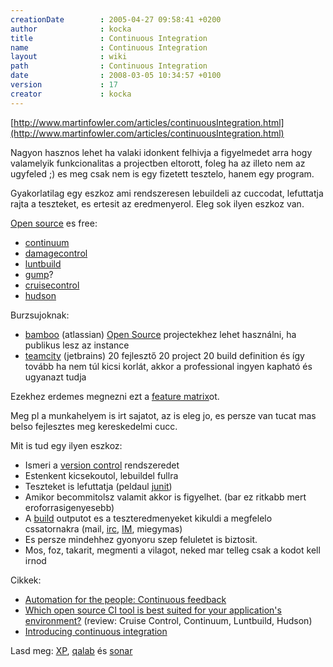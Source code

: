 ```yaml
---
creationDate        : 2005-04-27 09:58:41 +0200 
author              : kocka 
title               : Continuous Integration 
name                : Continuous Integration 
layout              : wiki 
path                : Continuous Integration 
date                : 2008-03-05 10:34:57 +0100 
version             : 17 
creator             : kocka 
---
```

[http://www.martinfowler.com/articles/continuousIntegration.html](http://www.martinfowler.com/articles/continuousIntegration.html)

Nagyon hasznos lehet ha valaki idonkent felhivja a figyelmedet arra hogy valamelyik funkcionalitas a projectben eltorott, foleg ha az illeto nem az ugyfeled ;) es meg csak nem is egy fizetett tesztelo, hanem egy program.

Gyakorlatilag egy eszkoz ami rendszeresen lebuildeli az cuccodat, lefuttatja rajta a teszteket, es ertesit az eredmenyerol. Eleg sok ilyen eszkoz van.

[Open source](Open%20Source.html) es free:

*   [continuum](continuum.html)
*   [damagecontrol](damagecontrol.html)
*   [luntbuild](Missing.html)
*   [gump](gump.html)?
*   [cruisecontrol](cruisecontrol.html)
*   [hudson](Hudson.html)

Burzsujoknak:

*   [bamboo](http://www.atlassian.com/software/bamboo/) (atlassian) [Open Source](Open%20Source.html) projectekhez lehet használni, ha publikus lesz az instance
*   [teamcity](teamcity.html) (jetbrains) 20 fejlesztő 20 project 20 build definition és így tovább ha nem túl kicsi korlát, akkor a professional ingyen kapható és ugyanazt tudja

Ezekhez erdemes megnezni ezt a [feature matrix](http://damagecontrol.codehaus.org/Continuous+Integration+Server+Feature+Matrix)ot.

Meg pl a munkahelyem is irt sajatot, az is eleg jo, es persze van tucat mas belso fejlesztes meg kereskedelmi cucc.

Mit is tud egy ilyen eszkoz:

*   Ismeri a [version control](version%20control.html) rendszeredet
*   Estenkent kicsekoutol, lebuildel fullra
*   Teszteket is lefuttatja (peldaul [junit](junit.html))
*   Amikor becommitolsz valamit akkor is figyelhet. (bar ez ritkabb mert eroforrasigenyesebb)
*   A [build](build.html) outputot es a teszteredmenyeket kikuldi a megfelelo cssatornakra (mail, [irc](irc.html), [IM](Missing.html), miegymas)
*   Es persze mindehhez gyonyoru szep feluletet is biztosit.
*   Mos, foz, takarit, megmenti a vilagot, neked mar telleg csak a kodot kell irnod

Cikkek:

*   [Automation for the people: Continuous feedback](http://www.ibm.com/developerworks/java/library/j-ap11146/index.html?ca=drs-)
*   [Which open source CI tool is best suited for your application's environment?](http://www.javaworld.com/javaworld/jw-11-2006/jw-1101-ci.html) (review: Cruise Control, Continuum, Luntbuild, Hudson)
*   [Introducing continuous integration  ](http://www.javaworld.com/javaworld/jw-06-2007/jw-06-awci.html)

Lasd meg: [XP](XP.html), [qalab](qalab.html) és [sonar](sonar.html)



